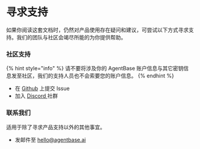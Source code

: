 # 寻求支持

如果你阅读这套文档时，仍然对产品使用存在疑问和建议，可尝试以下方式寻求支持。我们的团队与社区会竭尽所能的为你提供帮助。

### 社区支持

{% hint style="info" %}
请不要将涉及你的 AgentBase 账户信息与其它密钥信息发至社区，我们的支持人员也不会索要您的账户信息。
{% endhint %}

* 在 [Github](https://github.com/agent-base/agentbase) 上提交 Issue
* 加入 [Discord ](https://discord.gg/8Tpq4AcN9c)社群

### 联系我们

适用于除了寻求产品支持以外的其他事宜。

* 发邮件至 [hello@agentbase.ai](mailto:hello@agentbase.ai)
